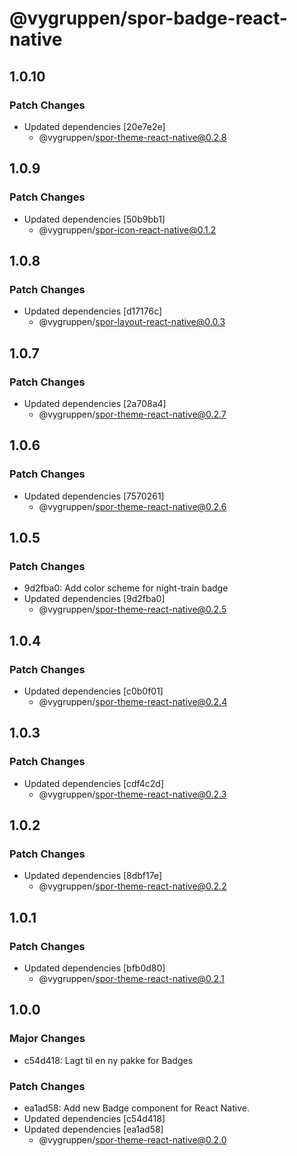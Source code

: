# @vygruppen/spor-badge-react-native

## 1.0.10

### Patch Changes

- Updated dependencies [20e7e2e]
  - @vygruppen/spor-theme-react-native@0.2.8

## 1.0.9

### Patch Changes

- Updated dependencies [50b9bb1]
  - @vygruppen/spor-icon-react-native@0.1.2

## 1.0.8

### Patch Changes

- Updated dependencies [d17176c]
  - @vygruppen/spor-layout-react-native@0.0.3

## 1.0.7

### Patch Changes

- Updated dependencies [2a708a4]
  - @vygruppen/spor-theme-react-native@0.2.7

## 1.0.6

### Patch Changes

- Updated dependencies [7570261]
  - @vygruppen/spor-theme-react-native@0.2.6

## 1.0.5

### Patch Changes

- 9d2fba0: Add color scheme for night-train badge
- Updated dependencies [9d2fba0]
  - @vygruppen/spor-theme-react-native@0.2.5

## 1.0.4

### Patch Changes

- Updated dependencies [c0b0f01]
  - @vygruppen/spor-theme-react-native@0.2.4

## 1.0.3

### Patch Changes

- Updated dependencies [cdf4c2d]
  - @vygruppen/spor-theme-react-native@0.2.3

## 1.0.2

### Patch Changes

- Updated dependencies [8dbf17e]
  - @vygruppen/spor-theme-react-native@0.2.2

## 1.0.1

### Patch Changes

- Updated dependencies [bfb0d80]
  - @vygruppen/spor-theme-react-native@0.2.1

## 1.0.0

### Major Changes

- c54d418: Lagt til en ny pakke for Badges

### Patch Changes

- ea1ad58: Add new Badge component for React Native.
- Updated dependencies [c54d418]
- Updated dependencies [ea1ad58]
  - @vygruppen/spor-theme-react-native@0.2.0
